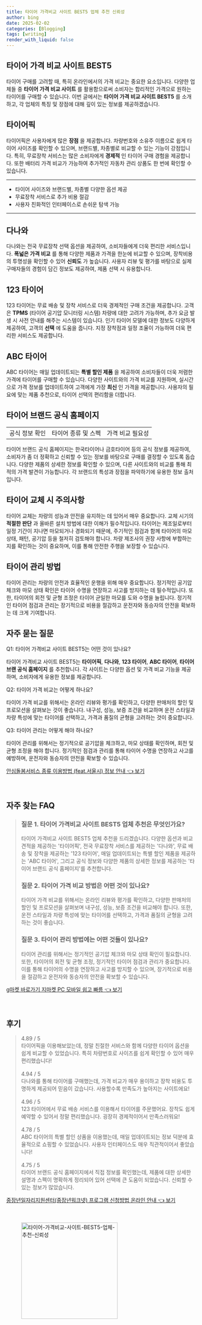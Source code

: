```yaml
---
title: 타이어 가격비교 사이트 BEST5 업체 추천 신뢰성
author: bing
date: 2025-02-02
categories: [Blogging]
tags: [writing]
render_with_liquid: false
---
```



<h2 id='타이어가격비교사이트BEST5'>타이어 가격 비교 사이트 BEST5</h2>

<p>타이어 구매를 고려할 때, 특히 온라인에서의 가격 비교는 중요한 요소입니다. 다양한 업체들 중 <b>타이어 가격 비교 사이트</b> 를 활용함으로써 소비자는 합리적인 가격으로 원하는 타이어를 구매할 수 있습니다. 이번 글에서는 <b>타이어 가격 비교 사이트 BEST5</b> 를 소개하고, 각 업체의 특징 및 장점에 대해 깊이 있는 정보를 제공하겠습니다.</p>

<h2 id='타이어픽'>타이어픽</h2>

<p>타이어픽은 사용자에게 많은 <b>장점</b> 을 제공합니다. 차량번호와 소유주 이름으로 쉽게 타이어 사이즈를 확인할 수 있으며, 브랜드별, 차종별로 비교할 수 있는 기능이 강점입니다. 특히, 무료장착 서비스는 많은 소비자에게 <b>경제적</b> 인 타이어 구매 경험을 제공합니다. 또한 배터리 가격 비교가 가능하여 추가적인 자동차 관리 상품도 한 번에 확인할 수 있습니다.</p>

<hr />

<ul>
    <li>타이어 사이즈와 브랜드별, 차종별 다양한 옵션 제공</li>
    <li>무료장착 서비스로 추가 비용 절감</li>
    <li>사용자 친화적인 인터페이스로 손쉬운 탐색 가능</li>
</ul>

<hr />

<h2 id='다나와'>다나와</h2>

<p>다나와는 전국 무료장착 선택 옵션을 제공하여, 소비자들에게 더욱 편리한 서비스입니다. <b>폭넓은 가격 비교</b> 를 통해 다양한 제품과 가격을 한눈에 비교할 수 있으며, 장착비용의 투명성을 확인할 수 있어 <b>신뢰도</b> 가 높습니다. 사용자 리뷰 및 평가를 바탕으로 실제 구매자들의 경험이 담긴 정보도 제공하여, 제품 선택 시 유용합니다.</p>

<h2 id='123타이어'>123 타이어</h2>

<p>123 타이어는 무료 배송 및 장착 서비스로 더욱 경제적인 구매 조건을 제공합니다. 고객은 <b>TPMS</b> (타이어 공기압 모니터링 시스템) 차량에 대한 고려가 가능하며, 추가 요금 발생 시 사전 안내를 해주는 시스템이 있습니다. 인기 타이어 모델에 대한 정보도 다양하게 제공하여, 고객의 <b>선택</b> 에 도움을 줍니다. 지정 장착점과 일정 조율이 가능하여 더욱 편리한 서비스도 제공합니다.</p>

<h2 id='ABC타이어'>ABC 타이어</h2>

<p>ABC 타이어는 매일 업데이트되는 <b>특별 할인 제품</b> 을 제공하여 소비자들이 더욱 저렴한 가격에 타이어를 구매할 수 있습니다. 다양한 사이트와의 가격 비교를 지원하며, 실시간으로 가격 정보를 업데이트하여 고객에게 가장 <b>최신</b> 인 가격을 제공합니다. 사용자의 필요에 맞는 제품 추천으로, 타이어 선택의 편리함을 더합니다.</p>

<h2 id='타이어브랜드공식홈페이지'>타이어 브랜드 공식 홈페이지</h2>

<table>
    <tr>
        <td>공식 정보 확인</td>
        <td>타이어 종류 및 스펙</td>
        <td>가격 비교 필요성</td>
    </tr>
</table>

<p>타이어 브랜드 공식 홈페이지는 한국타이어나 금호타이어 등의 공식 정보를 제공하여, 소비자가 좀 더 정확하고 신뢰할 수 있는 정보를 바탕으로 구매를 결정할 수 있도록 돕습니다. 다양한 제품의 상세한 정보를 확인할 수 있으며, 다른 사이트와의 비교를 통해 최적의 가격 발견이 가능합니다. 각 브랜드의 특성과 장점을 파악하기에 유용한 정보 출처입니다.</p>

<h2 id='타이어교체시주의사항'>타이어 교체 시 주의사항</h2>

<p>타이어 교체는 차량의 성능과 안전을 유지하는 데 있어서 매우 중요합니다. 교체 시기의 <b>적절한 판단</b> 과 올바른 설치 방법에 대한 이해가 필수적입니다. 타이어는 제조일로부터 일정 기간이 지나면 마모되거나 경화되기 때문에, 주기적인 점검과 함께 타이어의 마모 상태, 패턴, 공기압 등을 철저히 검토해야 합니다. 차량 제조사의 권장 사항에 부합하는지를 확인하는 것이 중요하며, 이를 통해 안전한 주행을 보장할 수 있습니다.</p>

<h2 id='타이어관리방법'>타이어 관리 방법</h2>

<p>타이어 관리는 차량의 안전과 효율적인 운행을 위해 매우 중요합니다. 정기적인 공기압 체크와 마모 상태 확인은 타이어 수명을 연장하고 사고를 방지하는 데 필수적입니다. 또한, 타이어의 회전 및 균형 조정은 타이어 균일한 마모를 도와 수명을 늘립니다. 정기적인 타이어 점검과 관리는 장기적으로 비용을 절감하고 운전자와 동승자의 안전을 확보하는 데 크게 기여합니다.</p>

<h2 id='자주묻는질문'>자주 묻는 질문</h2>

<p>Q1: 타이어 가격비교 사이트 BEST5는 어떤 것이 있나요?</p>

<p>타이어 가격비교 사이트 BEST5는 <b>타이어픽</b>, <b>다나와</b>, <b>123 타이어</b>, <b>ABC 타이어</b>, <b>타이어 브랜 공식 홈페이지</b> 를 추천합니다. 각 사이트는 다양한 옵션 및 가격 비교 기능을 제공하며, 소비자에게 유용한 정보를 제공합니다.</p>

<p>Q2: 타이어 가격 비교는 어떻게 하나요?</p>

<p>타이어 가격 비교를 위해서는 온라인 리뷰와 평가를 확인하고, 다양한 판매처의 할인 및 프로모션을 살펴보는 것이 좋습니다. 내구성, 성능, 보증 조건을 비교하며 운전 스타일과 차량 특성에 맞는 타이어를 선택하고, 가격과 품질의 균형을 고려하는 것이 중요합니다.</p>

<p>Q3: 타이어 관리는 어떻게 해야 하나요?</p>

<p>타이어 관리를 위해서는 정기적으로 공기압을 체크하고, 마모 상태를 확인하며, 회전 및 균형 조정을 해야 합니다. 정기적인 점검과 관리를 통해 타이어 수명을 연장하고 사고를 예방하며, 운전자와 동승자의 안전을 확보할 수 있습니다.</p>


<p><a class="click-button" title="안심돌봄서비스 종류 이용방법 (feat.서울시) 정보 안내" href="https://greenforu.github.io/posts/%EC%95%88%EC%8B%AC%EB%8F%8C%EB%B4%84%EC%84%9C%EB%B9%84%EC%8A%A4-%EC%A2%85%EB%A5%98-%EC%9D%B4%EC%9A%A9%EB%B0%A9%EB%B2%95-(feat.%EC%84%9C%EC%9A%B8%EC%8B%9C)-%EC%A0%95%EB%B3%B4-%EC%95%88%EB%82%B4/" rel="dofollow">안심돌봄서비스 종류 이용방법 (feat.서울시) 정보 안내 👈 보기</a></p><br>
<h2 id='자주_찾는_FAQ'>자주 찾는 FAQ</h2>
<div itemscope="" itemtype="https://schema.org/FAQPage"> 
<blockquote> 
<div itemscope="" itemprop="mainEntity" itemtype="https://schema.org/Question"> 
<h3 itemprop="name">질문 1. 타이어 가격비교 사이트 BEST5 업체 추천은 무엇인가요?</h3> 
<div itemscope="" itemprop="acceptedAnswer" itemtype="https://schema.org/Answer"> 
<span itemprop="text"> 
<p>타이어 가격비교 사이트 BEST5 업체 추천을 드리겠습니다. 다양한 옵션과 비교견적을 제공하는 '타이어픽', 전국 무료장착 서비스를 제공하는 '다나와', 무료 배송 및 장착을 제공하는 '123 타이어', 매일 업데이트되는 특별 할인 제품을 제공하는 'ABC 타이어', 그리고 공식 정보와 다양한 제품의 상세한 정보를 제공하는 '타이어 브랜드 공식 홈페이지'를 추천합니다.</p> 
</span> 
</div> 
</div> 

<div itemscope="" itemprop="mainEntity" itemtype="https://schema.org/Question"> 
<h3 itemprop="name">질문 2. 타이어 가격 비교 방법은 어떤 것이 있나요?</h3> 
<div itemscope="" itemprop="acceptedAnswer" itemtype="https://schema.org/Answer"> 
<span itemprop="text"> 
<p>타이어 가격 비교를 위해서는 온라인 리뷰와 평가를 확인하고, 다양한 판매처의 할인 및 프로모션을 살펴보며 내구성, 성능, 보증 조건을 비교해야 합니다. 또한, 운전 스타일과 차량 특성에 맞는 타이어를 선택하고, 가격과 품질의 균형을 고려하는 것이 좋습니다.</p> 
</span> 
</div> 
</div> 

<div itemscope="" itemprop="mainEntity" itemtype="https://schema.org/Question"> 
<h3 itemprop="name">질문 3. 타이어 관리 방법에는 어떤 것들이 있나요?</h3> 
<div itemscope="" itemprop="acceptedAnswer" itemtype="https://schema.org/Answer"> 
<span itemprop="text"> 
<p>타이어 관리를 위해서는 정기적인 공기압 체크와 마모 상태 확인이 필요합니다. 또한, 타이어의 회전 및 균형 조정, 정기적인 타이어 점검과 관리가 중요합니다. 이를 통해 타이어의 수명을 연장하고 사고를 방지할 수 있으며, 장기적으로 비용을 절감하고 운전자와 동승자의 안전을 확보할 수 있습니다.</p> 
</span> 
</div> 
</div> 
</blockquote> 
</div>
<p><a class="click-button" title="g마켓 바로가기 지마켓 PC 모바일 쉽고 빠름" href="https://greenforu.github.io/posts/g%EB%A7%88%EC%BC%93-%EB%B0%94%EB%A1%9C%EA%B0%80%EA%B8%B0-%EC%A7%80%EB%A7%88%EC%BC%93-PC-%EB%AA%A8%EB%B0%94%EC%9D%BC-%EC%89%BD%EA%B3%A0-%EB%B9%A0%EB%A6%84/" rel="dofollow">g마켓 바로가기 지마켓 PC 모바일 쉽고 빠름 👈 보기</a></p><br>
<h2 id='후기'>후기</h2>
<div itemscope itemtype="https://schema.org/Product">
  <blockquote>
  <div itemprop="review" itemscope itemtype="https://schema.org/Review">
      <div itemprop="reviewRating" itemscope itemtype="https://schema.org/Rating"> <span itemprop="ratingValue">4.89</span> / <span itemprop="bestRating">5</span> </div>
      <span itemprop="reviewBody">타이어픽을 이용해보았는데, 정말 친절한 서비스와 함께 다양한 타이어 옵션을 쉽게 비교할 수 있었습니다. 특히 차량번호로 사이즈를 쉽게 확인할 수 있어 매우 편리했습니다!</span>
  </div>
  <br>
  <div itemprop="review" itemscope itemtype="https://schema.org/Review">
      <div itemprop="reviewRating" itemscope itemtype="https://schema.org/Rating"> <span itemprop="ratingValue">4.94</span> / <span itemprop="bestRating">5</span> </div>
      <span itemprop="reviewBody">다나와를 통해 타이어를 구매했는데, 가격 비교가 매우 용이하고 장착 비용도 투명하게 제공되어 믿음이 갔습니다. 사용할수록 만족도가 높아지는 사이트에요!</span>
  </div>
  <br>
  <div itemprop="review" itemscope itemtype="https://schema.org/Review">
      <div itemprop="reviewRating" itemscope itemtype="https://schema.org/Rating"> <span itemprop="ratingValue">4.96</span> / <span itemprop="bestRating">5</span> </div>
      <span itemprop="reviewBody">123 타이어에서 무료 배송 서비스를 이용해서 타이어를 주문했어요. 장착도 쉽게 예약할 수 있어서 정말 편리했습니다. 굉장히 경제적이어서 만족스러워요!</span>
  </div>
  <br>
  <div itemprop="review" itemscope itemtype="https://schema.org/Review">
      <div itemprop="reviewRating" itemscope itemtype="https://schema.org/Rating"> <span itemprop="ratingValue">4.78</span> / <span itemprop="bestRating">5</span> </div>
      <span itemprop="reviewBody">ABC 타이어의 특별 할인 상품을 이용했는데, 매일 업데이트되는 정보 덕분에 효율적으로 쇼핑할 수 있었습니다. 사용자 인터페이스도 매우 직관적이어서 좋았습니다!</span>
  </div>
  <br>
  <div itemprop="review" itemscope itemtype="https://schema.org/Review">
      <div itemprop="reviewRating" itemscope itemtype="https://schema.org/Rating"> <span itemprop="ratingValue">4.75</span> / <span itemprop="bestRating">5</span> </div>
      <span itemprop="reviewBody">타이어 브랜드 공식 홈페이지에서 직접 정보를 확인했는데, 제품에 대한 상세한 설명과 스펙이 명확하게 정리되어 있어 선택에 큰 도움이 되었습니다. 신뢰할 수 있는 정보가 많았습니다.</span>
  </div>
  </blockquote>
</div>
<p><a class="click-button" title="중장년일자리지원센터(중장년워크넷) 프로그램 신청방법 온라인 안내" href="https://greenforu.github.io/posts/%EC%A4%91%EC%9E%A5%EB%85%84%EC%9D%BC%EC%9E%90%EB%A6%AC%EC%A7%80%EC%9B%90%EC%84%BC%ED%84%B0(%EC%A4%91%EC%9E%A5%EB%85%84%EC%9B%8C%ED%81%AC%EB%84%B7)-%ED%94%84%EB%A1%9C%EA%B7%B8%EB%9E%A8-%EC%8B%A0%EC%B2%AD%EB%B0%A9%EB%B2%95-%EC%98%A8%EB%9D%BC%EC%9D%B8-%EC%95%88%EB%82%B4/" rel="dofollow">중장년일자리지원센터(중장년워크넷) 프로그램 신청방법 온라인 안내 👈 보기</a></p><br>
<figure class="image"><img src="https://greenforu.github.io/assets/img/thumbnail/타이어-가격비교-사이트-BEST5-업체-추천-신뢰성.webp" alt="타이어-가격비교-사이트-BEST5-업체-추천-신뢰성" width="256" height="256"></figure>